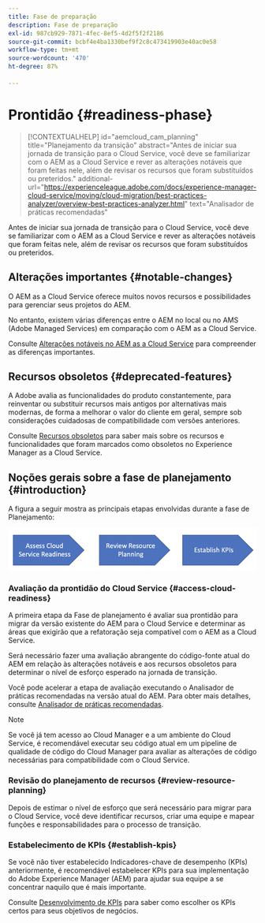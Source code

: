 ```yaml
---
title: Fase de preparação
description: Fase de preparação
exl-id: 987cb929-7871-4fec-8ef5-4d2f5f2f2186
source-git-commit: bcbf4e4ba1330bef9f2c8c473419903e40ac0e58
workflow-type: tm+mt
source-wordcount: '470'
ht-degree: 87%

---
```


# Prontidão {#readiness-phase}

>[!CONTEXTUALHELP]
>id="aemcloud_cam_planning"
>title="Planejamento da transição"
>abstract="Antes de iniciar sua jornada de transição para o Cloud Service, você deve se familiarizar com o AEM as a Cloud Service e rever as alterações notáveis que foram feitas nele, além de revisar os recursos que foram substituídos ou preteridos."
>additional-url="https://experienceleague.adobe.com/docs/experience-manager-cloud-service/moving/cloud-migration/best-practices-analyzer/overview-best-practices-analyzer.html" text="Analisador de práticas recomendadas"

Antes de iniciar sua jornada de transição para o Cloud Service, você deve se familiarizar com o AEM as a Cloud Service e rever as alterações notáveis que foram feitas nele, além de revisar os recursos que foram substituídos ou preteridos.

## Alterações importantes {#notable-changes}

O AEM as a Cloud Service oferece muitos novos recursos e possibilidades para gerenciar seus projetos do AEM.

No entanto, existem várias diferenças entre o AEM no local ou no AMS (Adobe Managed Services) em comparação com o AEM as a Cloud Service.

Consulte [Alterações notáveis no AEM as a Cloud Service](https://experienceleague.adobe.com/docs/experience-manager-cloud-service/release-notes/aem-cloud-changes.html) para compreender as diferenças importantes.

## Recursos obsoletos {#deprecated-features}

A Adobe avalia as funcionalidades do produto constantemente, para reinventar ou substituir recursos mais antigos por alternativas mais modernas, de forma a melhorar o valor do cliente em geral, sempre sob considerações cuidadosas de compatibilidade com versões anteriores.

Consulte [Recursos obsoletos](https://experienceleague.adobe.com/docs/experience-manager-cloud-service/release-notes/deprecated-removed-features.html#deprecated-features) para saber mais sobre os recursos e funcionalidades que foram marcados como obsoletos no Experience Manager as a Cloud Service.

## Noções gerais sobre a fase de planejamento {#introduction}

A figura a seguir mostra as principais etapas envolvidas durante a fase de Planejamento:

![imagem](/help/journey-migration/assets/planning-phaseimg1.png)

### Avaliação da prontidão do Cloud Service {#access-cloud-readiness}

A primeira etapa da Fase de planejamento é avaliar sua prontidão para migrar da versão existente do AEM para o Cloud Service e determinar as áreas que exigirão que a refatoração seja compatível com o AEM as a Cloud Service.

Será necessário fazer uma avaliação abrangente do código-fonte atual do AEM em relação às alterações notáveis e aos recursos obsoletos para determinar o nível de esforço esperado na jornada de transição.

Você pode acelerar a etapa de avaliação executando o Analisador de práticas recomendadas na versão atual do AEM. Para obter mais detalhes, consulte [Analisador de práticas recomendadas](/help/journey-migration/best-practices-analyzer/overview-best-practices-analyzer.md).

>[!NOTE]
>Se você já tem acesso ao Cloud Manager e a um ambiente do Cloud Service, é recomendável executar seu código atual em um pipeline de qualidade de código do Cloud Manager para avaliar as alterações de código necessárias para compatibilidade com o Cloud Service.

### Revisão do planejamento de recursos {#review-resource-planning}

Depois de estimar o nível de esforço que será necessário para migrar para o Cloud Service, você deve identificar recursos, criar uma equipe e mapear funções e responsabilidades para o processo de transição.

### Estabelecimento de KPIs {#establish-kpis}

Se você não tiver estabelecido Indicadores-chave de desempenho (KPIs) anteriormente, é recomendável estabelecer KPIs para sua implementação do Adobe Experience Manager (AEM) para ajudar sua equipe a se concentrar naquilo que é mais importante.

Consulte [Desenvolvimento de KPIs](https://guided.adobe.com/welcome/aem/part6.html) para saber como escolher os KPIs certos para seus objetivos de negócios.
